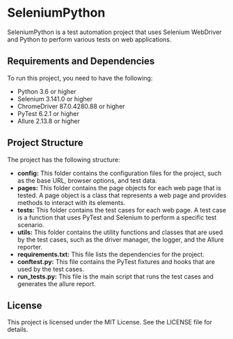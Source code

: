# SeleniumPython

SeleniumPython is a test automation project that uses Selenium WebDriver and Python to perform various tests on web applications.

## Requirements and Dependencies

To run this project, you need to have the following:

- Python 3.6 or higher
- Selenium 3.141.0 or higher
- ChromeDriver 87.0.4280.88 or higher
- PyTest 6.2.1 or higher
- Allure 2.13.8 or higher

## Project Structure

The project has the following structure:

- **config:** This folder contains the configuration files for the project, such as the base URL, browser options, and test data.
- **pages:** This folder contains the page objects for each web page that is tested. A page object is a class that represents a web page and provides methods to interact with its elements.
- **tests:** This folder contains the test cases for each web page. A test case is a function that uses PyTest and Selenium to perform a specific test scenario.
- **utils:** This folder contains the utility functions and classes that are used by the test cases, such as the driver manager, the logger, and the Allure reporter.
- **requirements.txt:** This file lists the dependencies for the project.
- **conftest.py:** This file contains the PyTest fixtures and hooks that are used by the test cases.
- **run_tests.py:** This file is the main script that runs the test cases and generates the allure report.

## License

This project is licensed under the MIT License. See the LICENSE file for details.
